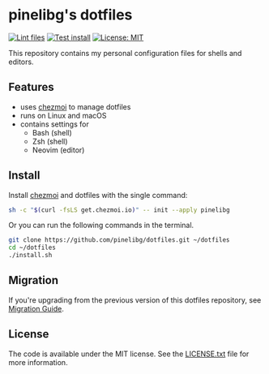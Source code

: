 # pinelibg's dotfiles

[![Lint files](https://github.com/pinelibg/dotfiles/actions/workflows/lint.yml/badge.svg?branch=main&event=push)](https://github.com/pinelibg/dotfiles/actions/workflows/lint.yml?query=event%3Apush+branch%3Amain)
[![Test install](https://github.com/pinelibg/dotfiles/actions/workflows/test.yml/badge.svg?branch=main&event=push)](https://github.com/pinelibg/dotfiles/actions/workflows/test.yml?query=event%3Apush+branch%3Amain)
[![License: MIT](https://img.shields.io/badge/License-MIT-blue.svg)](https://opensource.org/licenses/MIT)

This repository contains my personal configuration files for shells and editors.

## Features

- uses [chezmoi](https://www.chezmoi.io/) to manage dotfiles
- runs on Linux and macOS
- contains settings for
  - Bash (shell)
  - Zsh (shell)
  - Neovim (editor)

## Install

Install [chezmoi](https://www.chezmoi.io/) and dotfiles with the single command:

```sh
sh -c "$(curl -fsLS get.chezmoi.io)" -- init --apply pinelibg
```

Or you can run the following commands in the terminal.

```sh
git clone https://github.com/pinelibg/dotfiles.git ~/dotfiles
cd ~/dotfiles
./install.sh
```

## Migration

If you're upgrading from the previous version of this dotfiles repository, see [Migration Guide](docs/MIGRATION.md).

## License

The code is available under the MIT license.
See the [LICENSE.txt](LICENSE.txt) file for more information.
